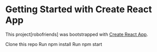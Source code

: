 # Getting Started with Create React App

This project[robofriends] was bootstrapped with [Create React App](https://github.com/facebook/create-react-app).

Clone this repo
Run npm install
Run npm start